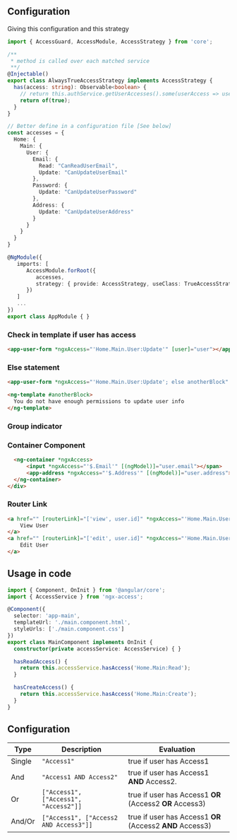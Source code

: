 ## Configuration

Giving this configuration and this strategy

```ts
import { AccessGuard, AccessModule, AccessStrategy } from 'core';

/**
 * method is called over each matched service
 **/
@Injectable()
export class AlwaysTrueAccessStrategy implements AccessStrategy {
  has(access: string): Observable<boolean> {
    // return this.authService.getUserAccesses().some(userAccess => userAccess === access)
    return of(true);
  }
}

// Better define in a configuration file [See below]
const accesses = {
  Home: {
    Main: {
      User: {
        Email: {
          Read: "CanReadUserEmail",
          Update: "CanUpdateUserEmail"
        },
        Password: {
          Update: "CanUpdateUserPassword"
        },
        Address: {
          Update: "CanUpdateUserAddress"
        }
      }
    }
  }
}

@NgModule({
   imports: [
      AccessModule.forRoot({
         accesses,
         strategy: { provide: AccessStrategy, useClass: TrueAccessStrategy }
      })
   ]
   ...
})
export class AppModule { }
```

### Check in template if user has access
```html
<app-user-form *ngxAccess="'Home.Main.User:Update'" [user]="user"></app-user-form>
```

### Else statement
```html
<app-user-form *ngxAccess="'Home.Main.User:Update'; else anotherBlock" [user]="user"></app-user-form>

<ng-template #anotherBlock>
  You do not have enough permissions to update user info
</ng-template>
```

### Group indicator
### Container Component
```html
  <ng-container *ngxAccess>
      <input *ngxAccess="'$.Email'" [(ngModel)]="user.email"></span>
      <app-address *ngxAccess="'$.Address'" [(ngModel)]="user.address"></app-address>
  </ng-container>
</div>
```

### Router Link
```html
<a href="" [routerLink]="['view', user.id]" *ngxAccess="'Home.Main.User:Read'">
    View User
</a>
<a href="" [routerLink]="['edit', user.id]" *ngxAccess="'Home.Main.User:Update'">
    Edit User
</a>
```

## Usage in code
```ts
import { Component, OnInit } from '@angular/core';
import { AccessService } from 'ngx-access';

@Component({
  selector: 'app-main',
  templateUrl: './main.component.html',
  styleUrls: ['./main.component.css']
})
export class MainComponent implements OnInit {
  constructor(private accessService: AccessService) { }

  hasReadAccess() {
    return this.accessService.hasAccess('Home.Main:Read');
  }

  hasCreateAccess() {
    return this.accessService.hasAccess('Home.Main:Create');
  }
}  
```

## Configuration
| Type  |  Description | Evaluation  |
|---|---|---|
|  Single |  ```"Access1"``` |  true if user  has Access1 |
|  And |  ```"Access1 AND Access2"``` |  true if user has Access1 **AND** Access2. |
|  Or |  ```["Access1", ["Access1", "Access2"]]```  |  true if user has Access1 **OR** (Access2 **OR** Access3) |
|  And/Or |  ```["Access1", ["Access2 AND Access3"]]```  |  true if user has Access1 **OR** (Access2 **AND** Access3) |

